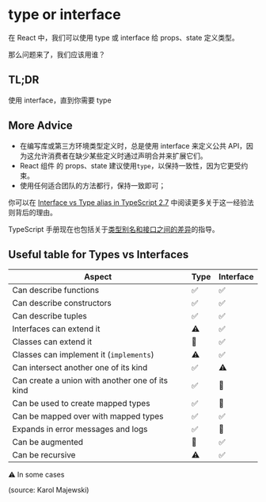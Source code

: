 # type or interface

在 React 中，我们可以使用 type 或 interface 给 props、state 定义类型。

那么问题来了，我们应该用谁？

## TL;DR

使用 interface，直到你需要 type

## More Advice

- 在编写库或第三方环境类型定义时，总是使用 interface 来定义公共 API，因为这允许消费者在缺少某些定义时通过声明合并来扩展它们。
- React 组件 的 props、state 建议使用`type`，以保持一致性，因为它更受约束。
- 使用任何适合团队的方法都行，保持一致即可；

你可以在 [Interface vs Type alias in TypeScript 2.7](https://medium.com/@martin_hotell/interface-vs-type-alias-in-typescript-2-7-2a8f1777af4c) 中阅读更多关于这一经验法则背后的理由。

TypeScript 手册现在也包括关于[类型别名和接口之间的差异](https://www.typescriptlang.org/docs/handbook/2/everyday-types.html#differences-between-type-aliases-and-interfaces)的指导。

## Useful table for Types vs Interfaces

| Aspect                                          | Type | Interface |
| ----------------------------------------------- | ---- | --------- |
| Can describe functions                          | ✅   | ✅        |
| Can describe constructors                       | ✅   | ✅        |
| Can describe tuples                             | ✅   | ✅        |
| Interfaces can extend it                        | ⚠️   | ✅        |
| Classes can extend it                           | 🚫   | ✅        |
| Classes can implement it (`implements`)         | ⚠️   | ✅        |
| Can intersect another one of its kind           | ✅   | ⚠️        |
| Can create a union with another one of its kind | ✅   | 🚫        |
| Can be used to create mapped types              | ✅   | 🚫        |
| Can be mapped over with mapped types            | ✅   | ✅        |
| Expands in error messages and logs              | ✅   | 🚫        |
| Can be augmented                                | 🚫   | ✅        |
| Can be recursive                                | ⚠️   | ✅        |

⚠️ In some cases

(source: Karol Majewski)
